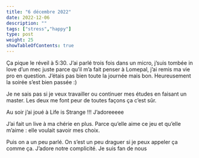 ```yaml
---
title: "6 décembre 2022"
date: 2022-12-06
description: ""
tags: ["stress","happy"]
type: post
weight: 25
showTableOfContents: true
---
```


Ça pique le réveil à 5:30. J’ai parlé trois fois dans un micro, j’suis tombée in love d’un mec juste parce qu’il m’a fait penser à Lomepal, j’ai remis ma vie pro en question. J’étais pas bien toute la journée mais bon. Heureusement la soirée s’est bien passée :)

Je ne sais pas si je veux travailler ou continuer mes études en faisant un master. Les deux me font peur de toutes façons ça c’est sûr.

Au soir j’ai joué à Life is Strange !!! J’adoreeeee

J’ai fait un live à ma chérie en plus. Parce qu’elle aime ce jeu et qu’elle m’aime : elle voulait savoir mes choix.

Puis on a un peu parlé. On s’est un peu draguer si je peux appeler ça comme ça. J’adore notre complicité. Je suis fan de nous